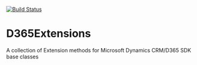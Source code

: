 [![Build Status](https://fixrm.visualstudio.com/fixrm/_apis/build/status/FixRM.D365Extensions)](https://fixrm.visualstudio.com/fixrm/_build/latest?definitionId=4)

# D365Extensions
A collection of Extension methods for Microsoft Dynamics CRM/D365 SDK base classes
